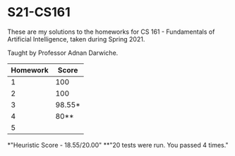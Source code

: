# S21-CS161

These are my solutions to the homeworks for CS 161 - Fundamentals of Artificial Intelligence, taken during Spring 2021.

Taught by Professor Adnan Darwiche.

| Homework | Score  |
| -------- | ------ |
| 1        | 100    |
| 2        | 100    |
| 3        | 98.55* |
| 4        | 80**   |
| 5        |        |

*"Heuristic Score - 18.55/20.00"
**"20 tests were run. You passed 4 times."
